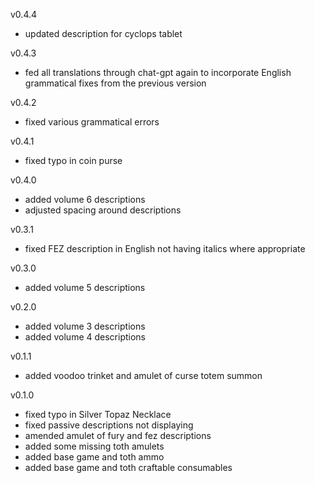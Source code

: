 v0.4.4

-   updated description for cyclops tablet

v0.4.3

-   fed all translations through chat-gpt again to incorporate English grammatical fixes from the previous version

v0.4.2

-   fixed various grammatical errors

v0.4.1

-   fixed typo in coin purse

v0.4.0

-   added volume 6 descriptions
-   adjusted spacing around descriptions

v0.3.1

-   fixed FEZ description in English not having italics where appropriate

v0.3.0

-   added volume 5 descriptions

v0.2.0

-   added volume 3 descriptions
-   added volume 4 descriptions

v0.1.1

-   added voodoo trinket and amulet of curse totem summon

v0.1.0

-   fixed typo in Silver Topaz Necklace
-   fixed passive descriptions not displaying
-   amended amulet of fury and fez descriptions
-   added some missing toth amulets
-   added base game and toth ammo
-   added base game and toth craftable consumables
